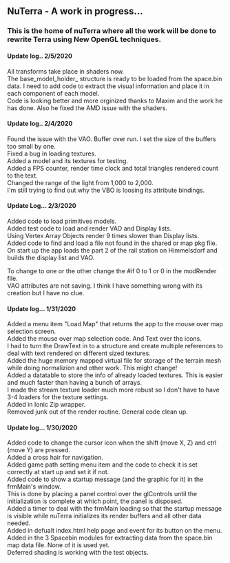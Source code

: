 ## NuTerra - A work in progress...

### This is the home of nuTerra where all the work will be done to rewrite Terra using New OpenGL techniques.

#### Update log.. 2/5/2020
All transforms take place in shaders now.</br>
The base_model_holder_ structure is ready to be loaded from the space.bin data. I need to add code to extract the visual information and place it in each component of each model.</br>
Code is looking better and more orginized thanks to Maxim and the work he has done. Also he fixed the AMD issue with the shaders.</br>

#### Update log.. 2/4/2020
Found the issue with the VAO. Buffer over run. I set the size of the buffers too small by one.</br>
Fixed a bug in loading textures.</br>
Added a model and its textures for testing.</br>
Added a FPS counter, render time clock and total triangles rendered count to the text.</br>
Changed the range of the light from 1,000 to 2,000.</br>
I'm still trying to find out why the VBO is loosing its attribute bindings.</br>

#### Update Log... 2/3/2020
Added code to load primitives models.</br>
Added test code to load and render VAO and Display lists.</br>
Using Vertex Array Objects render 9 times slower than Display lists.</br>
Added code to find and load a file not found in the shared or map pkg file.</br>
On start up the app loads the part 2 of the rail station on Himmelsdorf and builds the display list and VAO.

To change to one or the other change the #if 0 to 1 or 0 in the modRender file.</br>
VAO attributes are not saving. I think I have something wrong with its creation but I have no clue.</br>


#### Update log... 1/31/2020
Added a menu item "Load Map" that returns the app to the mouse over map selection screen.</br>
Added the mouse over map selection code. And Text over the icons.</br>
I had to turn the DrawText in to a structure and create multiple references to deal with text rendered on different sized textures.</br>
Added the huge memory mapped virtual file for storage of the terrain mesh while doing normalizion and other work. This might change!</br>
Added a datatable to store the info of already loaded textures. This is easier and much faster than having a bunch of arrays.</br>
I made the stream texture loader much more robust so I don't have to have 3-4 loaders for the texture settings.</br>
Added in Ionic Zip wrapper.</br>
Removed junk out of the render routine. General code clean up.


#### Update log... 1/30/2020
Added code to change the cursor icon when the shift (move X, Z) and ctrl (move Y) are pressed.</br>
Added a cross hair for navigation.</br>
Added game path setting menu item and the code to check it is set correctly at start up and set it if not.</br>
Added code to show a startup message (and the graphic for it) in the frmMain's window.</br>
This is done by placing a panel control over the glControls until the initialization is complete at which point, the panel is disposed.<br>
Added a timer to deal with the frmMain loading so that the startup message is visible while nuTerra initializes its render buffers and all other data needed.</br>
Added in defualt index.html help page and event for its button on the menu.</br>
Added in the 3 Spacebin modules for extracting data from the space.bin map data file. None of it is used yet.</br>
Deferred shading is working with the test objects.</br>

